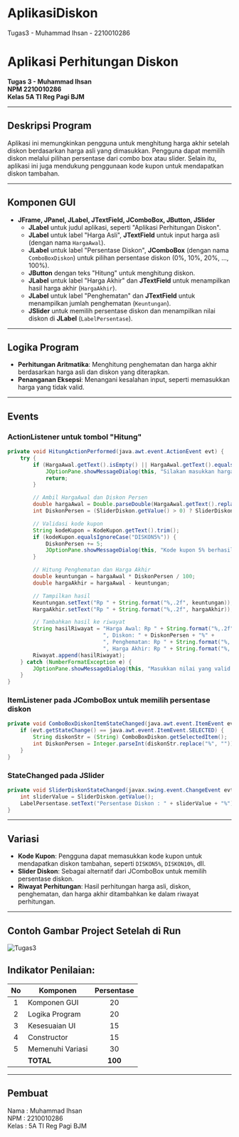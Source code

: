 # AplikasiDiskon
 Tugas3 - Muhammad Ihsan - 2210010286
# Aplikasi Perhitungan Diskon

**Tugas 3 - Muhammad Ihsan**  
**NPM 2210010286**  
**Kelas 5A TI Reg Pagi BJM**

---

## Deskripsi Program

Aplikasi ini memungkinkan pengguna untuk menghitung harga akhir setelah diskon berdasarkan harga asli yang dimasukkan. Pengguna dapat memilih diskon melalui pilihan persentase dari combo box atau slider. Selain itu, aplikasi ini juga mendukung penggunaan kode kupon untuk mendapatkan diskon tambahan.

---

## Komponen GUI

- **JFrame, JPanel, JLabel, JTextField, JComboBox, JButton, JSlider**
  - **JLabel** untuk judul aplikasi, seperti "Aplikasi Perhitungan Diskon".
  - **JLabel** untuk label "Harga Asli", **JTextField** untuk input harga asli (dengan nama `HargaAwal`).
  - **JLabel** untuk label "Persentase Diskon", **JComboBox** (dengan nama `ComboBoxDiskon`) untuk pilihan persentase diskon (0%, 10%, 20%, ..., 100%).
  - **JButton** dengan teks "Hitung" untuk menghitung diskon.
  - **JLabel** untuk label "Harga Akhir" dan **JTextField** untuk menampilkan hasil harga akhir (`HargaAkhir`).
  - **JLabel** untuk label "Penghematan" dan **JTextField** untuk menampilkan jumlah penghematan (`Keuntungan`).
  - **JSlider** untuk memilih persentase diskon dan menampilkan nilai diskon di **JLabel** (`LabelPersentase`).

---

## Logika Program

- **Perhitungan Aritmatika**: Menghitung penghematan dan harga akhir berdasarkan harga asli dan diskon yang diterapkan.
- **Penanganan Eksepsi**: Menangani kesalahan input, seperti memasukkan harga yang tidak valid.

---

## Events

### ActionListener untuk tombol "Hitung"
```java
private void HitungActionPerformed(java.awt.event.ActionEvent evt) {
    try {
        if (HargaAwal.getText().isEmpty() || HargaAwal.getText().equals("Rp ")) {
            JOptionPane.showMessageDialog(this, "Silakan masukkan harga asli.", "Error", JOptionPane.ERROR_MESSAGE);
            return;
        }

        // Ambil HargaAwal dan Diskon Persen
        double hargaAwal = Double.parseDouble(HargaAwal.getText().replace("Rp ", "").replace(",", ""));
        int DiskonPersen = (SliderDiskon.getValue() > 0) ? SliderDiskon.getValue() : Integer.parseInt(((String) ComboBoxDiskon.getSelectedItem()).replace("%", ""));

        // Validasi kode kupon
        String kodeKupon = KodeKupon.getText().trim();
        if (kodeKupon.equalsIgnoreCase("DISKON5%")) {
            DiskonPersen += 5;
            JOptionPane.showMessageDialog(this, "Kode kupon 5% berhasil diterapkan!", "Info", JOptionPane.INFORMATION_MESSAGE);
        }

        // Hitung Penghematan dan Harga Akhir
        double keuntungan = hargaAwal * DiskonPersen / 100;
        double hargaAkhir = hargaAwal - keuntungan;

        // Tampilkan hasil
        Keuntungan.setText("Rp " + String.format("%,.2f", keuntungan));
        HargaAkhir.setText("Rp " + String.format("%,.2f", hargaAkhir));

        // Tambahkan hasil ke riwayat
        String hasilRiwayat = "Harga Awal: Rp " + String.format("%,.2f", hargaAwal) + 
                              ", Diskon: " + DiskonPersen + "%" + 
                              ", Penghematan: Rp " + String.format("%,.2f", keuntungan) + 
                              ", Harga Akhir: Rp " + String.format("%,.2f", hargaAkhir) + "\n";
        Riwayat.append(hasilRiwayat);
    } catch (NumberFormatException e) {
        JOptionPane.showMessageDialog(this, "Masukkan nilai yang valid.", "Error", JOptionPane.ERROR_MESSAGE);
    }
}
```

### ItemListener pada JComboBox untuk memilih persentase diskon
```java
private void ComboBoxDiskonItemStateChanged(java.awt.event.ItemEvent evt) {
    if (evt.getStateChange() == java.awt.event.ItemEvent.SELECTED) {
        String diskonStr = (String) ComboBoxDiskon.getSelectedItem();
        int DiskonPersen = Integer.parseInt(diskonStr.replace("%", ""));
    }
}
```

### StateChanged pada JSlider
```java
private void SliderDiskonStateChanged(javax.swing.event.ChangeEvent evt) {
    int sliderValue = SliderDiskon.getValue();
    LabelPersentase.setText("Persentase Diskon : " + sliderValue + "%");
}
```

---

## Variasi
- **Kode Kupon**: Pengguna dapat memasukkan kode kupon untuk mendapatkan diskon tambahan, seperti `DISKON5%`, `DISKON10%`, dll.
- **Slider Diskon**: Sebagai alternatif dari JComboBox untuk memilih persentase diskon.
- **Riwayat Perhitungan**: Hasil perhitungan harga asli, diskon, penghematan, dan harga akhir ditambahkan ke dalam riwayat perhitungan.

---

## Contoh Gambar Project Setelah di Run

![Tugas3](https://github.com/user-attachments/assets/2d814c75-9da0-49ac-9bd6-95ac57c92a28)


## Indikator Penilaian:

| No  | Komponen         |  Persentase  |
| :-: | --------------   |   :-----:    |
|  1  | Komponen GUI     |    20        |
|  2  | Logika Program   |    20        |
|  3  | Kesesuaian UI    |    15        |
|  4  | Constructor      |    15        |
|  5  | Memenuhi Variasi |    30        |
|     | **TOTAL**        | **100**      |

---

## Pembuat

Nama  : Muhammad Ihsan  
NPM   : 2210010286  
Kelas : 5A TI Reg Pagi BJM
